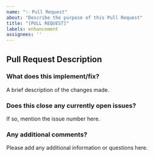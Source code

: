 ```yaml
---
name: "✨ Pull Request"
about: "Describe the purpose of this Pull Request"
title: "[PULL REQUEST]"
labels: enhancement
assignees: ''
---
```


## Pull Request Description

### What does this implement/fix?
A brief description of the changes made.

### Does this close any currently open issues?
If so, mention the issue number here.

### Any additional comments?
Please add any additional information or questions here.
